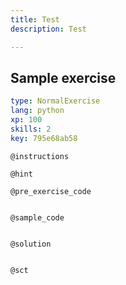 ```yaml
---
title: Test
description: Test

---
```

## Sample exercise

```yaml
type: NormalExercise
lang: python
xp: 100
skills: 2
key: 795e68ab58
```


`@instructions`

`@hint`

`@pre_exercise_code`
```{python}

```

`@sample_code`
```{python}

```

`@solution`
```{python}

```

`@sct`
```{python}

```
